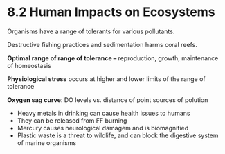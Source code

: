 # 8.2 Human Impacts on Ecosystems

Organisms have a range of tolerants for various pollutants.

Destructive fishing practices and sedimentation harms coral reefs.

**Optimal range of range of tolerance –** reproduction, growth, maintenance of homeostasis

**Physiological stress** occurs at higher and lower limits of the range of tolerance

**Oxygen sag curve**: DO levels vs. distance of point sources of polution

* Heavy metals in drinking can cause health issues to humans
* They can be released from FF burning
* Mercury causes neurological damagem and is biomagnified
* Plastic waste is a threat to wildlife, and can block the digestive system of marine organisms

